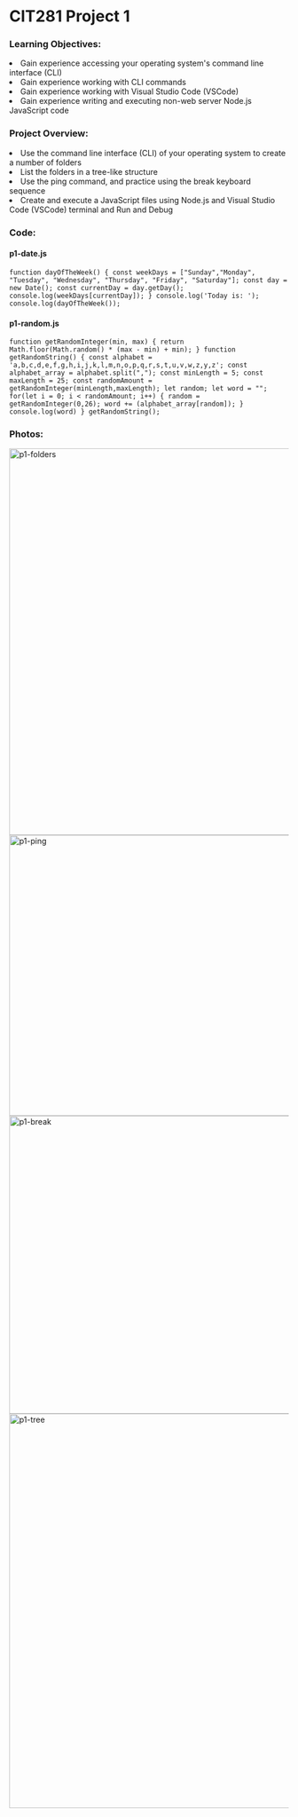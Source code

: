 # CIT281 Project 1

### Learning Objectives:
<li>Gain experience accessing your operating system's command line interface (CLI)</li>
<li>Gain experience working with CLI commands</li>
<li>Gain experience working with Visual Studio Code (VSCode)</li>
<li>Gain experience writing and executing non-web server Node.js JavaScript code</li>

### Project Overview:
<li>Use the command line interface (CLI) of your operating system to create a number of folders</li>
<li>List the folders in a tree-like structure</li>
<li>Use the ping command, and practice using the break keyboard sequence</li>
<li>Create and execute a JavaScript files using Node.js and Visual Studio Code (VSCode) terminal and Run and Debug</li>

### Code:
#### p1-date.js 
<code>function dayOfTheWeek() {
    const weekDays = ["Sunday","Monday", "Tuesday", "Wednesday", "Thursday", "Friday", "Saturday"];
    const day = new Date();
    const currentDay = day.getDay();
    console.log(weekDays[currentDay]);
}
console.log('Today is: ');
console.log(dayOfTheWeek());</code>

#### p1-random.js
<code>function getRandomInteger(min, max) {
    return Math.floor(Math.random() * (max - min) + min);
}
function getRandomString() {
    const alphabet = 'a,b,c,d,e,f,g,h,i,j,k,l,m,n,o,p,q,r,s,t,u,v,w,z,y,z';
    const alphabet_array = alphabet.split(",");
    const minLength = 5;
    const maxLength = 25; 
    const randomAmount = getRandomInteger(minLength,maxLength);
    let random;
    let word = "";
    for(let i = 0; i < randomAmount; i++) {
        random = getRandomInteger(0,26);
        word += (alphabet_array[random]);
    }
    console.log(word)
}
getRandomString();</code>

### Photos:
<img width="697" alt="p1-folders" src="https://github.com/mayasykes1/cit281-p1/assets/52678410/84aed07c-576d-4576-965c-ee9072db2210">
<img width="506" alt="p1-ping" src="https://github.com/mayasykes1/cit281-p1/assets/52678410/02323e21-4d3a-42e5-a045-cd523741dd85">
<img width="537" alt="p1-break" src="https://github.com/mayasykes1/cit281-p1/assets/52678410/496bd146-07f6-47d6-a621-70f9310f7985">
<img width="711" alt="p1-tree" src="https://github.com/mayasykes1/cit281-p1/assets/52678410/aed7b152-1754-47b1-b7e6-2211de999fd8">




